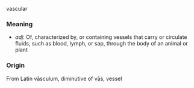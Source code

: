vascular
### Meaning
+ _adj_: Of, characterized by, or containing vessels that carry or circulate fluids, such as blood, lymph, or sap, through the body of an animal or plant

### Origin

From Latin vāsculum, diminutive of vās, vessel

